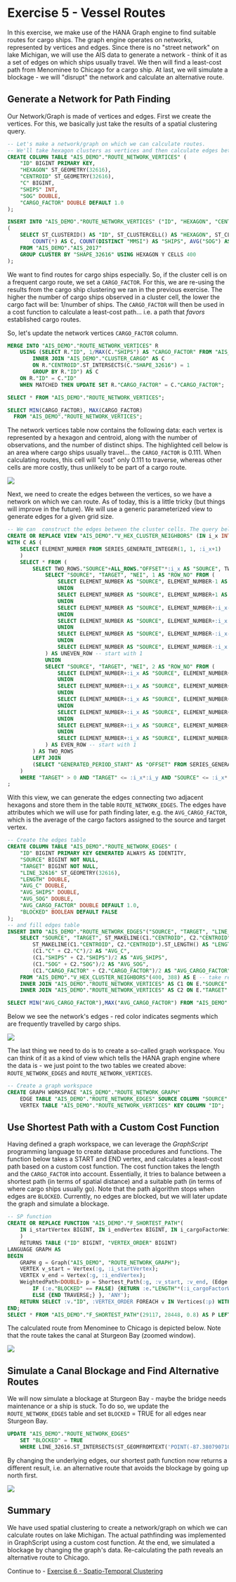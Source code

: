# Exercise 5 - Vessel Routes

In this exercise, we make use of the HANA Graph engine to find suitable routes for cargo ships. The graph engine operates on networks, represented by vertices and edges. Since there is no "street network" on lake Michigan, we will use the AIS data to generate a network - think of it as a set of edges on which ships usually travel. We then will find a least-cost path from Menominee to Chicago for a cargo ship. At last, we will simulate a blockage - we will "disrupt" the network and calculate an alternative route.

## Generate a Network for Path Finding<a name="subex1"></a>

Our Network/Graph is made of vertices and edges. First we create the vertices. For this, we basically just take the results of a spatial clustering query.

```SQL
-- Let's make a network/graph on which we can calculate routes.
-- We'll take hexagon clusters as vertices and then calculate edges between.
CREATE COLUMN TABLE "AIS_DEMO"."ROUTE_NETWORK_VERTICES" (
	"ID" BIGINT PRIMARY KEY,
	"HEXAGON" ST_GEOMETRY(32616),
	"CENTROID" ST_GEOMETRY(32616),
	"C" BIGINT,
	"SHIPS" INT,
	"SOG" DOUBLE,
	"CARGO_FACTOR" DOUBLE DEFAULT 1.0
);

INSERT INTO "AIS_DEMO"."ROUTE_NETWORK_VERTICES" ("ID", "HEXAGON", "CENTROID", "C", "SHIPS", "SOG")
(
	SELECT ST_CLUSTERID() AS "ID", ST_CLUSTERCELL() AS "HEXAGON", ST_CLUSTERCELL().ST_CENTROID() AS "CENTROID",
		COUNT(*) AS C, COUNT(DISTINCT "MMSI") AS "SHIPS", AVG("SOG") AS "SOG"
	FROM "AIS_DEMO"."AIS_2017"
	GROUP CLUSTER BY "SHAPE_32616" USING HEXAGON Y CELLS 400
);
```

We want to find routes for cargo ships especially. So, if the cluster cell is on a frequent cargo route, we set a `CARGO_FACTOR`. For this, we are re-using the results from the cargo ship clustering we ran in the previous exercise. The higher the number of cargo ships observed in a cluster cell, the lower the cargo fact will be: 1/number of ships. The `CARGO_FACTOR` will then be used in a cost function to calculate a least-cost path... i.e. a path that *favors* established cargo routes.

So, let's update the network vertices `CARGO_FACTOR` column.

```SQL
MERGE INTO "AIS_DEMO"."ROUTE_NETWORK_VERTICES" R
	USING (SELECT R."ID", 1/MAX(C."SHIPS") AS "CARGO_FACTOR" FROM "AIS_DEMO"."ROUTE_NETWORK_VERTICES" AS R
		INNER JOIN "AIS_DEMO"."CLUSTER_CARGO" AS C
		ON R."CENTROID".ST_INTERSECTS(C."SHAPE_32616") = 1
		GROUP BY R."ID") AS C
	ON R."ID" = C."ID"
	WHEN MATCHED THEN UPDATE SET R."CARGO_FACTOR" = C."CARGO_FACTOR";

SELECT * FROM "AIS_DEMO"."ROUTE_NETWORK_VERTICES";

SELECT MIN(CARGO_FACTOR), MAX(CARGO_FACTOR)
  FROM "AIS_DEMO"."ROUTE_NETWORK_VERTICES";
```
The network vertices table now contains the following data: each vertex is represented by a hexagon and centroid, along with the number of observations, and the number of distinct ships. The highlighted cell below is an area where cargo ships usually travel... the `CARGO_FACTOR` is 0.111. When calculating routes, this cell will "cost" only 0.111 to traverse, whereas other cells are more costly, thus unlikely to be part of a cargo route.

![](images/vertices.png)

Next, we need to create the edges between the vertices, so we have a network on which we can route. As of today, this is a little tricky (but things will improve in the future). We will use a generic parameterized view to generate edges for a given grid size.

```SQL
-- We can  construct the edges between the cluster cells. The query below identifies the neighbors of each cluster cell.
CREATE OR REPLACE VIEW "AIS_DEMO"."V_HEX_CLUSTER_NEIGHBORS" (IN i_x INT, IN i_y INT) AS
WITH C AS (
	SELECT ELEMENT_NUMBER FROM SERIES_GENERATE_INTEGER(1, 1, :i_x+1)
	)
	SELECT * FROM (
		SELECT TWO_ROWS."SOURCE"+ALL_ROWS."OFFSET"*:i_x AS "SOURCE", TWO_ROWS."TARGET"+ALL_ROWS."OFFSET"*:i_x AS "TARGET", TWO_ROWS."NEI", TWO_ROWS."ROW_NO"+ALL_ROWS."OFFSET" AS "ROW_NO" FROM (
			SELECT "SOURCE", "TARGET", "NEI", 1 AS "ROW_NO" FROM (
				SELECT ELEMENT_NUMBER AS "SOURCE", ELEMENT_NUMBER-1 AS "TARGET", 'left' AS "NEI" FROM C WHERE ELEMENT_NUMBER > 1
				UNION
				SELECT ELEMENT_NUMBER AS "SOURCE", ELEMENT_NUMBER+1 AS "TARGET", 'right' AS "NEI" FROM C WHERE ELEMENT_NUMBER < :i_x
				UNION
				SELECT ELEMENT_NUMBER AS "SOURCE", ELEMENT_NUMBER+:i_x-1 AS "TARGET", 'left upper' AS "NEI" FROM C WHERE ELEMENT_NUMBER > 1
				UNION
				SELECT ELEMENT_NUMBER AS "SOURCE", ELEMENT_NUMBER+:i_x AS "TARGET", 'right upper' AS "NEI" FROM C
				UNION
				SELECT ELEMENT_NUMBER AS "SOURCE", ELEMENT_NUMBER-:i_x-1 AS "TARGET", 'left lower' AS "NEI" FROM C WHERE ELEMENT_NUMBER > 1
				UNION
				SELECT ELEMENT_NUMBER AS "SOURCE", ELEMENT_NUMBER-:i_x AS "TARGET", 'right lower' AS "NEI" FROM C
			) AS UNEVEN_ROW -- start with 1
			UNION
			SELECT "SOURCE", "TARGET", "NEI", 2 AS "ROW_NO" FROM (
				SELECT ELEMENT_NUMBER+:i_x AS "SOURCE", ELEMENT_NUMBER+:i_x-1 AS "TARGET", 'left' AS "NEI" FROM C WHERE ELEMENT_NUMBER > 1
				UNION
				SELECT ELEMENT_NUMBER+:i_x AS "SOURCE", ELEMENT_NUMBER+:i_x+1 AS "TARGET", 'right' AS "NEI" FROM C WHERE ELEMENT_NUMBER < :i_x
				UNION
				SELECT ELEMENT_NUMBER+:i_x AS "SOURCE", ELEMENT_NUMBER+:i_x+:i_x AS "TARGET", 'left upper' AS "NEI" FROM C
				UNION
				SELECT ELEMENT_NUMBER+:i_x AS "SOURCE", ELEMENT_NUMBER+:i_x+:i_x+1 AS "TARGET", 'right upper' AS "NEI" FROM C WHERE ELEMENT_NUMBER < :i_x
				UNION
				SELECT ELEMENT_NUMBER+:i_x AS "SOURCE", ELEMENT_NUMBER+:i_x-:i_x AS "TARGET", 'left lower' AS "NEI" FROM C
				UNION
				SELECT ELEMENT_NUMBER+:i_x AS "SOURCE", ELEMENT_NUMBER+:i_x-:i_x+1 AS "TARGET", 'right lower' AS "NEI" FROM C WHERE ELEMENT_NUMBER < :i_x
			) AS EVEN_ROW -- start with 1
		) AS TWO_ROWS
		LEFT JOIN 	
		(SELECT "GENERATED_PERIOD_START" AS "OFFSET" FROM SERIES_GENERATE_INTEGER(2, 0, :i_y+1)) AS "ALL_ROWS" ON 1=1
	)
	WHERE "TARGET" > 0 AND "TARGET" <= :i_x*:i_y AND "SOURCE" <= :i_x*:i_y
;
```

With this view, we can generate the edges connecting two adjacent hexagons and store them in the table `ROUTE_NETWORK_EDGES`. The edges have attributes which we will use for path finding later, e.g. the `AVG_CARGO_FACTOR`, which is the average of the cargo factors assigned to the source and target vertex.

````SQL
-- Create the edges table
CREATE COLUMN TABLE "AIS_DEMO"."ROUTE_NETWORK_EDGES" (
	"ID" BIGINT PRIMARY KEY GENERATED ALWAYS AS IDENTITY,
	"SOURCE" BIGINT NOT NULL,
	"TARGET" BIGINT NOT NULL,
	"LINE_32616" ST_GEOMETRY(32616),
	"LENGTH" DOUBLE,
	"AVG_C" DOUBLE,
	"AVG_SHIPS" DOUBLE,
	"AVG_SOG" DOUBLE,
	"AVG_CARGO_FACTOR" DOUBLE DEFAULT 1.0,
	"BLOCKED" BOOLEAN DEFAULT FALSE
);
-- and fill edges table
INSERT INTO "AIS_DEMO"."ROUTE_NETWORK_EDGES"("SOURCE", "TARGET", "LINE_32616", "LENGTH", "AVG_C", "AVG_SHIPS", "AVG_SOG", "AVG_CARGO_FACTOR")
	SELECT "SOURCE", "TARGET", ST_MAKELINE(C1."CENTROID", C2."CENTROID") AS "LINE_32616",
		ST_MAKELINE(C1."CENTROID", C2."CENTROID").ST_LENGTH() AS "LENGTH",
		(C1."C" + C2."C")/2 AS "AVG_C",
		(C1."SHIPS" + C2."SHIPS")/2 AS "AVG_SHIPS",
		(C1."SOG" + C2."SOG")/2 AS "AVG_SOG",
		(C1."CARGO_FACTOR" + C2."CARGO_FACTOR")/2 AS "AVG_CARGO_FACTOR"
	FROM "AIS_DEMO"."V_HEX_CLUSTER_NEIGHBORS"(400, 388) AS E -- take result from query above as size of the grid
	INNER JOIN "AIS_DEMO"."ROUTE_NETWORK_VERTICES" AS C1 ON E."SOURCE" = C1."ID"
	INNER JOIN "AIS_DEMO"."ROUTE_NETWORK_VERTICES" AS C2 ON E."TARGET" = C2."ID";

SELECT MIN("AVG_CARGO_FACTOR"),MAX("AVG_CARGO_FACTOR") FROM "AIS_DEMO"."ROUTE_NETWORK_EDGES";
````

Below we see the network's edges - red color indicates segments which are frequently travelled by cargo ships.

![](images/edges.png)

The last thing we need to do is to create a so-called graph workspace. You can think of it as a kind of view which tells the HANA graph engine where the data is - we just point to the two tables we created above: `ROUTE_NETWORK_EDGES` and `ROUTE_NETWORK_VERTICES`.

````SQL
-- Create a graph workspace
CREATE GRAPH WORKSPACE "AIS_DEMO"."ROUTE_NETWORK_GRAPH"
    EDGE TABLE "AIS_DEMO"."ROUTE_NETWORK_EDGES" SOURCE COLUMN "SOURCE" TARGET COLUMN "TARGET" KEY COLUMN "ID"
    VERTEX TABLE "AIS_DEMO"."ROUTE_NETWORK_VERTICES" KEY COLUMN "ID";
````

## Use Shortest Path with a Custom Cost Function<a name="subex2"></a>

Having defined a graph workspace, we can leverage the *GraphScript* programming language to create database procedures and functions. The function below takes a START and END vertex, and calculates a least-cost path based on a custom cost function. The cost function takes the length and the `CARGO_FACTOR` into account. Essentially, it tries to balance between a shortest path (in terms of spatial distance) and a suitable path (in terms of where cargo ships usually go). Note that the path algorithm stops when edges are `BLOCKED`. Currently, no edges are blocked, but we will later update the graph and simulate a blockage.

````SQL
-- SP function
CREATE OR REPLACE FUNCTION "AIS_DEMO"."F_SHORTEST_PATH"(
	IN i_startVertex BIGINT, IN i_endVertex BIGINT, IN i_cargoFactorWeight DOUBLE
	)
	RETURNS TABLE ("ID" BIGINT, "VERTEX_ORDER" BIGINT)
LANGUAGE GRAPH AS
BEGIN
	GRAPH g = Graph("AIS_DEMO", "ROUTE_NETWORK_GRAPH");
	VERTEX v_start = Vertex(:g, :i_startVertex);
	VERTEX v_end = Vertex(:g, :i_endVertex);
	WeightedPath<DOUBLE> p = Shortest_Path(:g, :v_start, :v_end, (Edge e) => DOUBLE{
		IF (:e."BLOCKED" == FALSE) {RETURN :e."LENGTH"*(:i_cargoFactorWeight + (1.0-:i_cargoFactorWeight)*:e."AVG_CARGO_FACTOR");}
		ELSE {END TRAVERSE;} }, 'ANY');
	RETURN SELECT :v."ID", :VERTEX_ORDER FOREACH v IN Vertices(:p) WITH ORDINALITY AS VERTEX_ORDER;
END;
SELECT * FROM "AIS_DEMO"."F_SHORTEST_PATH"(29117, 28448, 0.8) AS P LEFT JOIN "AIS_DEMO"."ROUTE_NETWORK_VERTICES" AS V ON P.ID = V.ID;
````

The calculated route from Menominee to Chicago is depicted below. Note that the route takes the canal at Sturgeon Bay (zoomed window).

![](images/route1.png)

## Simulate a Canal Blockage and Find Alternative Routes<a name="subex3"></a>

We will now simulate a blockage at Sturgeon Bay - maybe the bridge needs maintenance or a ship is stuck. To do so, we update the `ROUTE_NETWORK_EDGES` table and set `BLOCKED` = TRUE for all edges near Sturgeon Bay.

````SQL
UPDATE "AIS_DEMO"."ROUTE_NETWORK_EDGES"
	SET "BLOCKED" = TRUE
	WHERE LINE_32616.ST_INTERSECTS(ST_GEOMFROMTEXT('POINT(-87.38079071044923 44.8311608680887)', 4326).ST_TRANSFORM(32616).ST_BUFFER(200)) = 1;
````
 By changing the underlying edges, our shortest path function now returns a different result, i.e. an alternative route that avoids the blockage by going up north first.

 ![](images/route2.png)

## Summary

We have used spatial clustering to create a network/graph on which we can calculate routes on lake Michigan. The actual pathfinding was implemented in GraphScript using a custom cost function. At the end, we simulated a blockage by changing the graph's data. Re-calculating the path reveals an alternative route to Chicago.

Continue to - [Exercise 6 - Spatio-Temporal Clustering ](../ex6/README.md)
